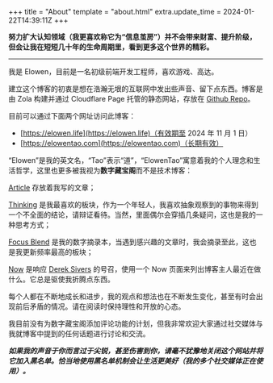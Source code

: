 +++
title = "About"
template = "about.html"
extra.update_time = 2024-01-22T14:39:11Z
+++

**努力扩大认知领域（我更喜欢称它为“信息茧房”）并不会带来财富、提升阶级，但会让我在短短几十年的生命周期里，看到更多这个世界的精彩。**

---

我是 Elowen，目前是一名初级前端开发工程师，喜欢游戏、高达。

建立这个博客的初衷是想在浩瀚无垠的互联网中发出些声音、留下点东西。博客是由 Zola 构建并通过 Cloudflare Page 托管的静态网站，存放在 [Github Repo](https://github.com/LYingYuan/blog)。

目前可以通过下面两个网址访问此博客：

- [https://elowen.life](https://elowen.life)（有效期至 2024 年 11 月 1 日）
- [https://elowentao.com](https://elowentao.com)（长期有效）

“Elowen”是我的英文名，“Tao”表示“道”，“ElowenTao”寓意着我的个人理念和生活哲学，这里也更多被我视为**数字藏宝阁**而不是技术博客：

[Article](/article) 存放着我写的文章；

[Thinking](/thinking) 是我最喜欢的板块，作为一个年轻人，我喜欢抽象观察到的事物来得到一个不全面的结论，请辩证看待。当然，里面偶尔会穿插几条疑问，这也是我的一种思考方式；

[Focus Blend](/focus-blend) 是我的数字摘录本，当遇到感兴趣的文章时，我会摘录至此，这也是我更新频率最高的板块；

[Now](/now) 是响应 [Derek Sivers](https://sive.rs/now) 的号召，使用一个 Now 页面来列出博客主人最近在做什么。它总是驱使我折腾点东西。

每个人都在不断地成长和进步，我的观点和想法也在不断发生变化，甚至有时会出现前后矛盾的情况。请在阅读时保持理性和开放的心态。

我目前没有为数字藏宝阁添加评论功能的计划，但我非常欢迎大家通过社交媒体与我就博客中提到的任何话题进行讨论和交流。

_**如果我的声音于你而言过于尖锐，甚至伤害到你，请毫不犹豫地关闭这个网站并将它加入黑名单。恰当地使用黑名单机制会让生活更美好（我的多个社交媒体正在使用）。**_
